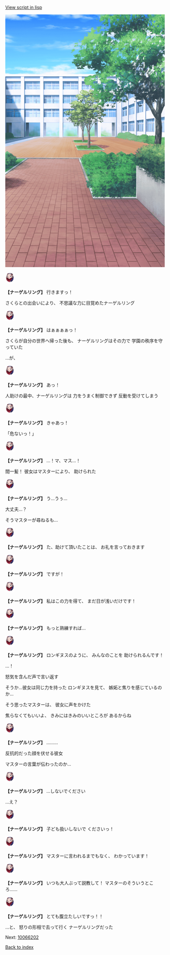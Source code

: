 [View script in lisp](../scripts/10066201.txt)

![courtyard.png](../images/backgrounds/courtyard.png)

<img src="../images/units/100661.png" alt="100661.png" height="34"/>

**【ナーゲルリング】**
行きますっ！

さくらとの出会いにより、
不思議な力に目覚めたナーゲルリング

<img src="../images/units/100661.png" alt="100661.png" height="34"/>

**【ナーゲルリング】**
はぁぁぁぁっ！

さくらが自分の世界へ帰った後も、
ナーゲルリングはその力で
学園の秩序を守っていた

…が、

<img src="../images/units/100661.png" alt="100661.png" height="34"/>

**【ナーゲルリング】**
あっ！

人助けの最中、ナーゲルリングは
力をうまく制御できず
反動を受けてしまう

<img src="../images/units/100661.png" alt="100661.png" height="34"/>

**【ナーゲルリング】**
きゃあっ！

「危ないっ！」

<img src="../images/units/100661.png" alt="100661.png" height="34"/>

**【ナーゲルリング】**
…！マ、マス…！

間一髪！
彼女はマスターにより、
助けられた

<img src="../images/units/100661.png" alt="100661.png" height="34"/>

**【ナーゲルリング】**
う…うぅ…

大丈夫…？

そうマスターが尋ねるも…

<img src="../images/units/100661.png" alt="100661.png" height="34"/>

**【ナーゲルリング】**
た、助けて頂いたことは、
お礼を言っておきます

<img src="../images/units/100661.png" alt="100661.png" height="34"/>

**【ナーゲルリング】**
ですが！

<img src="../images/units/100661.png" alt="100661.png" height="34"/>

**【ナーゲルリング】**
私はこの力を得て、
まだ日が浅いだけです！

<img src="../images/units/100661.png" alt="100661.png" height="34"/>

**【ナーゲルリング】**
もっと熟練すれば…

<img src="../images/units/100661.png" alt="100661.png" height="34"/>

**【ナーゲルリング】**
ロンギヌスのように、
みんなのことを
助けられるんです！

…！

怒気を含んだ声で言い返す

そうか…彼女は同じ力を持った
ロンギヌスを見て、
嫉妬と焦りを感じているのか…

そう思ったマスターは、
彼女に声をかけた

焦らなくてもいいよ、
きみにはきみのいいところが
あるからね

<img src="../images/units/100661.png" alt="100661.png" height="34"/>

**【ナーゲルリング】**
………

反抗的だった顔を伏せる彼女

マスターの言葉が伝わったのか…

<img src="../images/units/100661.png" alt="100661.png" height="34"/>

**【ナーゲルリング】**
…しないでください

…え？

<img src="../images/units/100661.png" alt="100661.png" height="34"/>

**【ナーゲルリング】**
子ども扱いしないで
くださいっ！

<img src="../images/units/100661.png" alt="100661.png" height="34"/>

**【ナーゲルリング】**
マスターに言われるまでもなく、
わかっています！

<img src="../images/units/100661.png" alt="100661.png" height="34"/>

**【ナーゲルリング】**
いつも大人ぶって説教して！
マスターのそういうところ……

<img src="../images/units/100661.png" alt="100661.png" height="34"/>

**【ナーゲルリング】**
とても腹立たしいですっ！！

…と、
怒りの形相で去って行く
ナーゲルリングだった


Next: [10066202](10066202.md)

[Back to index](index.md)

